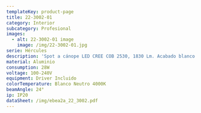```yaml
---
templateKey: product-page
title: 22-3002-01
category: Interior
subcategory: Profesional
images:
  - alt: 22-3002-01 image
    image: /img/22-3002-01.jpg
serie: Hércules
description: 'Spot a cánope LED CREE COB 2530, 1830 Lm. Acabado blanco -01.'
material: Aluminio
consumption: 28W
voltage: 100-240V
equipment: Driver Incluido
colorTemperature: Blanco Neutro 4000K
beamAngle: 24°
ip: IP20
dataSheet: /img/ebea2a_22_3002.pdf
---
```


